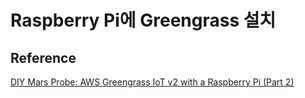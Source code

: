# Raspberry Pi에 Greengrass 설치 

## Reference 

[DIY Mars Probe: AWS Greengrass IoT v2 with a Raspberry Pi (Part 2)](https://www.codeproject.com/Articles/5313472/DIY-Mars-Probe-AWS-Greengrass-IoT-v2-with-a-Rasp-2)
